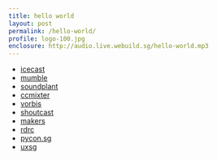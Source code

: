 ```yaml
---
title: hello world
layout: post
permalink: /hello-world/
profile: logo-100.jpg
enclosure: http://audio.live.webuild.sg/hello-world.mp3
---
```

*   [icecast][1]
*   [mumble][2]
*   [soundplant][3]
*   [ccmixter][4]
*   [vorbis][5]
*   [shoutcast][6]
*   [makers][7]
*   [rdrc][8]
*   [pycon.sg][9]
*   [uxsg][10]

 [1]: http://www.icecast.org/
 [2]: http://mumble.sourceforge.net/
 [3]: http://soundplant.org/
 [4]: http://ccmixter.org/
 [5]: http://www.vorbis.com/
 [6]: http://www.shoutcast.com/
 [7]: http://www.amazon.com/Makers-The-New-Industrial-Revolution/dp/0307720950
 [8]: http://reddotrubyconf.com/
 [9]: https://pycon.sg/
 [10]: http://www.uxsg.org/

